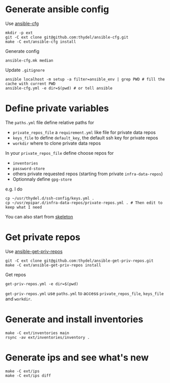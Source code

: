 # Generate ansible config

[ansible-cfg]: https://github.com/thydel/ansible-cfg "github.com repo"

Use [ansible-cfg][]

```
mkdir -p ext
git -C ext clone git@github.com:thydel/ansible-cfg.git
make -C ext/ansible-cfg install
```

Generate config

```
ansible-cfg.mk median
```

Update `.gitignore`

```
ansible localhost -m setup -a filter=ansible_env | grep PWD # fill the cache with current PWD
ansible-cfg.yml -e dir=$(pwd) # or tell ansible
```

# Define private variables

The `paths.yml` file define relative paths for

- `private_repos_file` a `requirement.yml` like file for private data repos
- `keys_file` to define `default_key`, the default ssh key for private repos
- `workdir` where to clone private data repos

In your `private_repos_file` define choose repos for

- `inventories`
- `password-store` 
- others private requested repos (starting from private `infra-data-repos`)
- Optionnaly define `gpg-store`

e.g. I do

```
cp ~/usr/thydel.d/ssh-config/keys.yml .
cp ~/usr/epipar.d/infra-data-repos/private-repos.yml . # Then edit to keep what I need
```

You can also start from [skeleton](private-repos.skl.yml)


# Get private repos

[ansible-get-priv-repos]: https://github.com/thydel/ansible-get-priv-repos "github.com repo"

Use [ansible-get-priv-repos][]

```
git -C ext clone git@github.com:thydel/ansible-get-priv-repos.git
make -C ext/ansible-get-priv-repos install
```

Get repos

```
get-priv-repos.yml -e dir=$(pwd)
```

`get-priv-repos.yml` use `paths.yml` to access `private_repos_file`,
`keys_file` and `workdir`.


# Generate and install inventories

```
make -C ext/inventories main
rsync -av ext/inventories/inventory .
```

# Generate ips and see what's new

```
make -C ext/ips
make -C ext/ips diff
```
